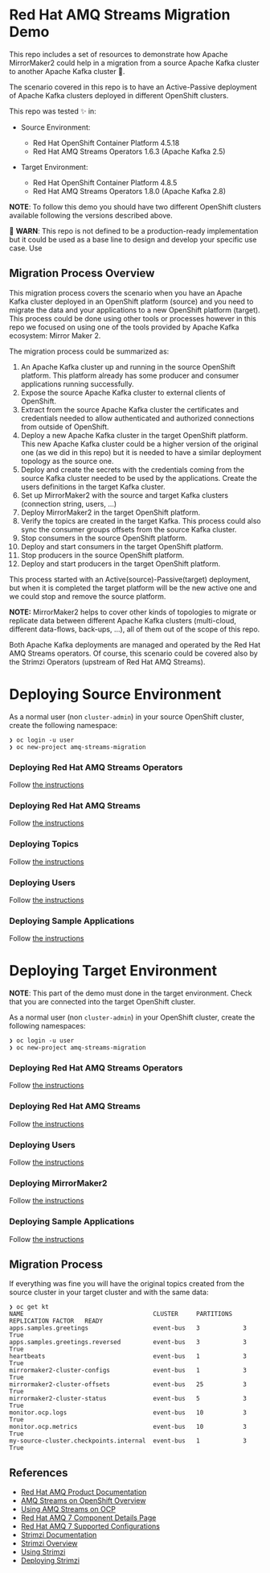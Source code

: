 # Red Hat AMQ Streams Migration Demo

This repo includes a set of resources to demonstrate how Apache MirrorMaker2 could
help in a migration from a source Apache Kafka cluster to another Apache Kafka cluster :rocket:.

The scenario covered in this repo is to have an Active-Passive deployment of Apache Kafka clusters
deployed in different OpenShift clusters.

This repo was tested :sparkles: in:

* Source Environment:
  * Red Hat OpenShift Container Platform 4.5.18
  * Red Hat AMQ Streams Operators 1.6.3 (Apache Kafka 2.5)

* Target Environment:
  * Red Hat OpenShift Container Platform 4.8.5
  * Red Hat AMQ Streams Operators 1.8.0 (Apache Kafka 2.8)

**NOTE**: To follow this demo you should have two different OpenShift clusters available
following the versions described above.

:rotating_light: **WARN**: This repo is not defined to be a production-ready implementation but it could be used
as a base line to design and develop your specific use case. Use 

## Migration Process Overview

This migration process covers the scenario when you have an Apache Kafka cluster deployed
in an OpenShift platform (source) and you need to migrate the data and your applications to
a new OpenShift platform (target). This process could be done using other tools or processes
however in this repo we focused on using one of the tools provided by Apache Kafka ecosystem: Mirror Maker 2.

The migration process could be summarized as:

1. An Apache Kafka cluster up and running in the source OpenShift platform. This platform already has
some producer and consumer applications running successfully.
2. Expose the source Apache Kafka cluster to external clients of OpenShift.
3. Extract from the source Apache Kafka cluster the certificates and credentials needed to allow
authenticated and authorized connections from outside of OpenShift.
4. Deploy a new Apache Kafka cluster in the target OpenShift platform. This new Apache Kafka cluster
could be a higher version of the original one (as we did in this repo) but it is needed to have a
similar deployment topology as the source one.
5. Deploy and create the secrets with the credentials coming from the source Kafka cluster needed to
be used by the applications. Create the users definitions in the target Kafka cluster.
6. Set up MirrorMaker2 with the source and target Kafka clusters (connection string, users, ...)
7. Deploy MirrorMaker2 in the target OpenShift platform.
8. Verify the topics are created in the target Kafka. This process could also sync the consumer groups offsets
from the source Kafka cluster.
9. Stop consumers in the source OpenShift platform.
10. Deploy and start consumers in the target OpenShift platform.
11. Stop producers in the source OpenShift platform.
12. Deploy and start producers in the target OpenShift platform.

This process started with an Active(source)-Passive(target) deployment, but when it is completed the target platform
will be the new active one and we could stop and remove the source platform.

**NOTE:** MirrorMaker2 helps to cover other kinds of topologies to migrate or replicate data between different
Apache Kafka clusters (multi-cloud, different data-flows, back-ups, ...), all of them out of the scope
of this repo.

Both Apache Kafka deployments are managed and operated by the Red Hat AMQ Streams operators. Of course,
this scenario could be covered also by the Strimzi Operators (upstream of Red Hat AMQ Streams).

# Deploying Source Environment

As a normal user (non ```cluster-admin```) in your source OpenShift cluster, create the following namespace:

```shell
❯ oc login -u user
❯ oc new-project amq-streams-migration
```

### Deploying Red Hat AMQ Streams Operators

Follow [the instructions](./01-source-cluster/01-amq-streams-operator/README.md)

### Deploying Red Hat AMQ Streams

Follow [the instructions](./01-source-cluster/02-kafka/README.md)

### Deploying Topics

Follow [the instructions](./01-source-cluster/03-kafka-topics/README.md)

### Deploying Users

Follow [the instructions](./01-source-cluster/04-kafka-users/README.md)

### Deploying Sample Applications

Follow [the instructions](./01-source-cluster/05-sample-apps/README.md)

# Deploying Target Environment

**NOTE**: This part of the demo must done in the target environment. Check that you are
connected into the target OpenShift cluster.

As a normal user (non ```cluster-admin```) in your OpenShift cluster, create the following namespaces:

```shell
❯ oc login -u user
❯ oc new-project amq-streams-migration
```

### Deploying Red Hat AMQ Streams Operators

Follow [the instructions](./02-target-cluster/01-amq-streams-operator/README.md)

### Deploying Red Hat AMQ Streams

Follow [the instructions](./02-target-cluster/02-kafka/README.md)

### Deploying Users

Follow [the instructions](./02-target-cluster/03-kafka-users/README.md)

### Deploying MirrorMaker2

Follow [the instructions](./02-target-cluster/04-kafka-mirror-maker2/README.md)

### Deploying Sample Applications

Follow [the instructions](./02-target-cluster/05-sample-apps/README.md)

## Migration Process

If everything was fine you will have the original topics created from the source cluster
in your target cluster and with the same data:

```shell
❯ oc get kt
NAME                                    CLUSTER     PARTITIONS   REPLICATION FACTOR   READY
apps.samples.greetings                  event-bus   3            3                    True
apps.samples.greetings.reversed         event-bus   3            3                    True
heartbeats                              event-bus   1            3                    True
mirrormaker2-cluster-configs            event-bus   1            3                    True
mirrormaker2-cluster-offsets            event-bus   25           3                    True
mirrormaker2-cluster-status             event-bus   5            3                    True
monitor.ocp.logs                        event-bus   10           3                    True
monitor.ocp.metrics                     event-bus   10           3                    True
my-source-cluster.checkpoints.internal  event-bus   1            3                    True
```

## References

* [Red Hat AMQ Product Documentation](https://access.redhat.com/documentation/en-us/red_hat_amq/2021.q3/)
* [AMQ Streams on OpenShift Overview](https://access.redhat.com/documentation/en-us/red_hat_amq/2021.q3/html-single/amq_streams_on_openshift_overview/index)
* [Using AMQ Streams on OCP](https://access.redhat.com/documentation/en-us/red_hat_amq/2021.q3/html-single/using_amq_streams_on_openshift/index)
* [Red Hat AMQ 7 Component Details Page](https://access.redhat.com/articles/3188232)
* [Red Hat AMQ 7 Supported Configurations](https://access.redhat.com/articles/2791941)
* [Strimzi Documentation](https://strimzi.io/docs/latest/)
* [Strimzi Overview](https://strimzi.io/docs/overview/latest/)
* [Using Strimzi](https://strimzi.io/docs/operators/latest/using.html)
* [Deploying Strimzi](https://strimzi.io/docs/operators/latest/deploying.html)
